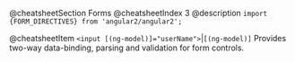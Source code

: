 @cheatsheetSection
Forms
@cheatsheetIndex 3
@description
`import {FORM_DIRECTIVES} from 'angular2/angular2';`

@cheatsheetItem
`<input [(ng-model)]="userName">`|`[(ng-model)]`
Provides two-way data-binding, parsing and validation for form controls.